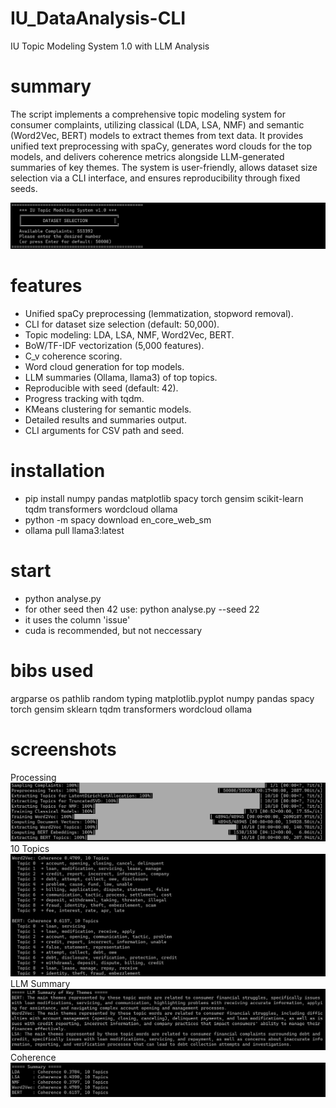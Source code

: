 # IU_DataAnalysis-CLI

IU Topic Modeling System 1.0 with LLM Analysis

# summary

The script implements a comprehensive topic modeling system for consumer complaints, utilizing classical (LDA, LSA, NMF) and semantic (Word2Vec, BERT) models to extract themes from text data. It provides unified text preprocessing with spaCy, generates word clouds for the top models, and delivers coherence metrics alongside LLM-generated summaries of key themes. The system is user-friendly, allows dataset size selection via a CLI interface, and ensures reproducibility through fixed seeds.

![Screenshot](assets/iu.png)

# features

- Unified spaCy preprocessing (lemmatization, stopword removal).
- CLI for dataset size selection (default: 50,000).
- Topic modeling: LDA, LSA, NMF, Word2Vec, BERT.
- BoW/TF-IDF vectorization (5,000 features).
- C_v coherence scoring.
- Word cloud generation for top models.
- LLM summaries (Ollama, llama3) of top topics.
- Reproducible with seed (default: 42).
- Progress tracking with tqdm.
- KMeans clustering for semantic models.
- Detailed results and summaries output.
- CLI arguments for CSV path and seed.

# installation
- pip install numpy pandas matplotlib spacy torch gensim scikit-learn tqdm transformers wordcloud ollama
- python -m spacy download en_core_web_sm
- ollama pull llama3:latest

# start
- python analyse.py 
- for other seed then 42 use: python analyse.py --seed 22
- it uses the column 'issue'
- cuda is recommended, but not neccessary  

# bibs used

argparse
os
pathlib
random
typing
matplotlib.pyplot
numpy
pandas
spacy
torch
gensim
sklearn
tqdm
transformers
wordcloud
ollama

# screenshots
Processing
![Screenshot](assets/count.png)
10 Topics
![Screenshot](assets/bertword2vec.png)
LLM Summary
![Screenshot](assets/llm%20summary.png)
Coherence
![Screenshot](assets/coherence.png)